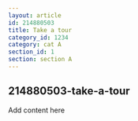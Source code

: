 ```yaml
---
layout: article
id: 214880503
title: Take a tour
category_id: 1234
category: cat A
section_id: 1
section: section A
---
```


## 214880503-take-a-tour

Add content here
